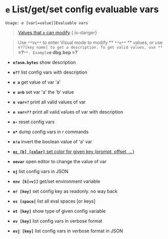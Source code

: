 <!-- TITLE: e -->

#  **`e`** List/get/set config evaluable vars


```text
Usage: e [var[=value]]Evaluable vars
```


> [Values that `e` can modify](/options/e/Values-that-e-can-modify) {.is-danger}

> Use `**Ve**` to enter Visual mode to modify ** `**e**` ** values, or use `e??[key name] to get a description. To get valid values, use ** `**=?**` **. Example `**e dbg.bep =?**`

- **`e?asm.bytes`** show description
- **`e??`** list config vars with description
- **`e a`** get value of var 'a'
- **`e a=b`** set var 'a' the 'b' value
- **`e var=?`** print all valid values of var
- **`e var=??`** print all valid values of var with description
- **`e-`** reset config vars
- **`e*`** dump config vars in r commands
- **`e!a`** invert the boolean value of 'a' var

- [ **`ec [k] [color]`** set color for given key (prompt, offset, ...)](/options/e/ec)

- **`eevar`** open editor to change the value of var
- **`ej`** list config vars in JSON
- **`env [k[=v]]`** get/set environment variable
- **`er [key]`** set config key as readonly. no way back
- **`es [space]`** list all eval spaces [or keys]
- **`et [key]`** show type of given config variable
- **`ev [key]`** list config vars in verbose format
- **`evj [key]`** list config vars in verbose format in JSON